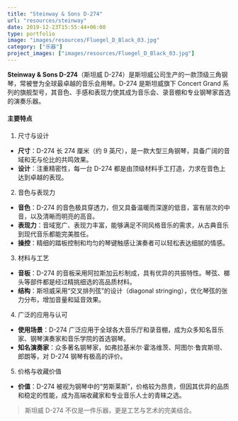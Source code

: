 ```yaml
---
title: "Steinway & Sons D-274"
url: "resources/steinway"
date: 2019-12-23T15:55:44+06:00
type: portfolio
image: "images/resources/Fluegel_D_Black_03.jpg"
category: ["乐器"]
project_images: ["images/resources/Fluegel_D_Black_03.jpg"]
---
```


**Steinway & Sons D-274**（斯坦威 D-274）是斯坦威公司生产的一款顶级三角钢琴，常被誉为全球最卓越的音乐会用琴。D-274 是斯坦威旗下 Concert Grand 系列的旗舰型号，其音色、手感和表现力使其成为音乐会、录音棚和专业钢琴家首选的演奏乐器。

#### 主要特点

1. 尺寸与设计
- **尺寸**：D-274 长 274 厘米（约 9 英尺），是一款大型三角钢琴，具备广阔的音域和无与伦比的共鸣效果。
- **设计**：注重精密性，每一台 D-274 都是由顶级材料手工打造，力求在音色上达到卓越的表现。

2. 音色与表现力
- **音色**：D-274 的音色极具穿透力，但又具备温暖而深邃的低音，富有层次的中音，以及清晰而明亮的高音。
- **表现力**：音域宽广、表现力丰富，能够满足不同风格音乐的需求，从古典音乐到现代音乐都能完美胜任。
- **操控**：精细的踏板控制和均匀的琴键触感让演奏者可以轻松表达细腻的情感。

3. 材料与工艺
- **音板**：D-274 的音板采用阿拉斯加云杉制成，具有优异的共振特性。琴弦、榔头等部件都是经过精挑细选的高品质材料。
- **结构**：斯坦威采用“交叉排列弦”的设计（diagonal stringing），优化琴弦的张力分布，增加音量和延音效果。

4. 广泛的应用与认可
- **使用场景**：D-274 广泛应用于全球各大音乐厅和录音棚，成为众多知名音乐家、钢琴演奏家和音乐学院的首选钢琴。
- **知名演奏家**：众多著名钢琴家，如弗拉基米尔·霍洛维茨、阿图尔·鲁宾斯坦、郎朗等，对 D-274 钢琴有极高的评价。

5. 价格与收藏价值
- **价值**：D-274 被视为钢琴中的“劳斯莱斯”，价格较为昂贵，但因其优异的品质和稳定的性能，成为高端收藏家和专业音乐人士的青睐之选。


> 斯坦威 D-274 不仅是一件乐器，更是工艺与艺术的完美结合。
